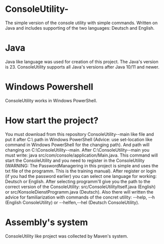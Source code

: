 # ConsoleUtility-
The simple version of the console utility with simple commands. Written on Java and includes supporting of the two languages: Deutsch and English.
# Java 
Java like language was used for creation of this project. The Java's version is 23. ConsoleUtility supports all Java's versions after Java 10/11 and newer. 
# Windows Powershell 
ConsoleUtility works in Windows PowerShell. 
# How start the project? 
You must download from this repository ConsoleUtility--main like file and put it after C:\ path in Windows PowerShell (Advice: use set-location like command in Windows PowerShell for the changing path).
And path will changing on C:\ConsoleUtility--main. After C:\ConsoleUtility--main you must write: java src/com/console/application/Main.java. This command will start the ConsoleUtility and you need to register in the ConsoleUtility (WARNING: The PasswordManagering in this project is simple and uses the txt file of the programm. This is the training manual). After register or login (if you had the password earlier) you can select one language for working: Deutsch or English. After selecting programm'll give you the path to the correct version of the ConsoleUtility: src/ConsoleUtilityItself.java (English) or src/KonsoleDienstProgramm.java (Deutsch). Also there will written the advice for familiarization with commands of the concret utility: --help, --h (English ConsoleUtility) or --helfen,--hel (Deutsch ConsoleUtility). 
# Assembly's system 
ConsoleUtility like project was collected by Maven's system.

